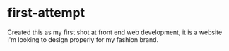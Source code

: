 # first-attempt
Created this as my first shot at front end web development, it is a website i'm looking to design properly for my fashion brand. 
